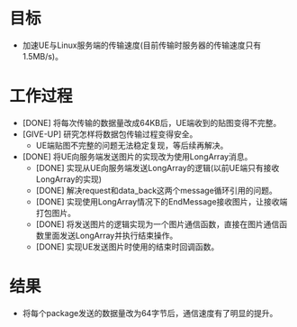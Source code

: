 # 目标
- 加速UE与Linux服务端的传输速度(目前传输时服务器的传输速度只有1.5MB/s)。

# 工作过程
- [DONE] 将每次传输的数据量改成64KB后，UE端收到的贴图变得不完整。
- [GIVE-UP] 研究怎样将数据包传输过程变得安全。
	- UE端贴图不完整的问题无法稳定复现，等后续再解决。
- [DONE] 将UE向服务端发送图片的实现改为使用LongArray消息。
	- [DONE] 实现从UE向服务端发送LongArray的逻辑(以前UE端只有接收LongArray的实现)
	- [DONE] 解决request和data_back这两个message循环引用的问题。
	- [DONE] 实现使用LongArray情况下的EndMessage接收图片，让接收端打包图片。
	- [DONE] 将发送图片的逻辑实现为一个图片通信函数，直接在图片通信函数里面发送LongArray并执行结束操作。
	- [DONE] 实现UE发送图片时使用的结束时回调函数。

# 结果
- 将每个package发送的数据量改为64字节后，通信速度有了明显的提升。
